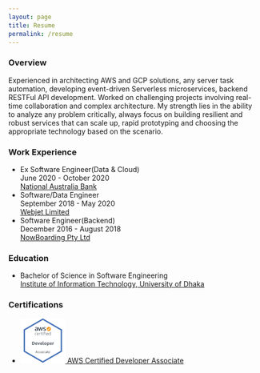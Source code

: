 ```yaml
---
layout: page
title: Resume
permalink: /resume
---
```

### Overview
Experienced in architecting AWS and GCP solutions, any server task automation, developing event-driven Serverless microservices, backend RESTFul API development. Worked on challenging projects involving real-time collaboration and complex architecture. My strength lies in the ability to analyze any problem critically, always focus on building resilient and robust services that can scale up, rapid prototyping and choosing the appropriate technology based on the scenario. 

### Work Experience
* Ex Software Engineer(Data & Cloud)<br> 
  June 2020 - October 2020 <br>
 [National Australia Bank](https://www.nab.com.au/)
* Software/Data Engineer<br>
  September 2018 - May 2020<br>
  [Webjet Limited](https://www.webjetlimited.com/)
* Software Engineer(Backend)<br>
  December 2016 - August 2018<br>
  [NowBoarding Pty Ltd](https://www.nowboarding.com.au/)

### Education
* Bachelor of Science in Software Engineering<br>
  [Institute of Information Technology, University of Dhaka](http://www.iit.du.ac.bd/)

### Certifications
* [<img src="assets/aws_dev_assoc.png" alt="hello" width="90" height="90">
 AWS Certified Developer Associate](https://www.youracclaim.com/badges/7382a71d-538c-43eb-9ef6-8f42cf868547/public_url)